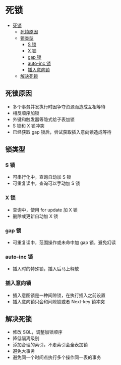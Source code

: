 # 死锁

- [死锁](#死锁)
  - [死锁原因](#死锁原因)
  - [锁类型](#锁类型)
    - [S 锁](#s-锁)
    - [X 锁](#x-锁)
    - [gap 锁](#gap-锁)
    - [auto-inc 锁](#auto-inc-锁)
    - [插入意向锁](#插入意向锁)
  - [解决死锁](#解决死锁)

## 死锁原因

- 多个事务并发执行时因争夺资源而造成互相等待
- 相反顺序加锁
- 外键和触发器等隐式给子表加锁
- S 锁和 X 锁冲突
- 已经获取 gap 锁后，尝试获取插入意向锁造成等待

## 锁类型

### S 锁

- 可串行化中，查询自动加 S 锁
- 可重复读中，查询可以手动加 S 锁

### X 锁

- 查询中，使用 for update 加 X 锁
- 删除或更新自动加 X 锁

### gap 锁

- 可重复读中，范围操作或未命中加 gap 锁，避免幻读

### auto-inc 锁

- 插入时的特殊锁，插入后马上释放

### 插入意向锁

- 插入意图锁是一种间隙锁，在执行插入之前设置
- 插入意向锁只会和间隙锁或者 Next-key 锁冲突

## 解决死锁

- 修改 SQL，调整加锁顺序
- 降低隔离级别
- 添加合理的索引，不走索引会全表加锁
- 避免大事务
- 避免同一个时间点执行多个操作同一表的事务
